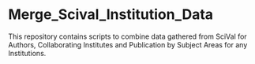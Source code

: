 # Merge_Scival_Institution_Data
This repository contains scripts to combine data gathered from SciVal for Authors, Collaborating Institutes and Publication by Subject Areas for any Institutions.
